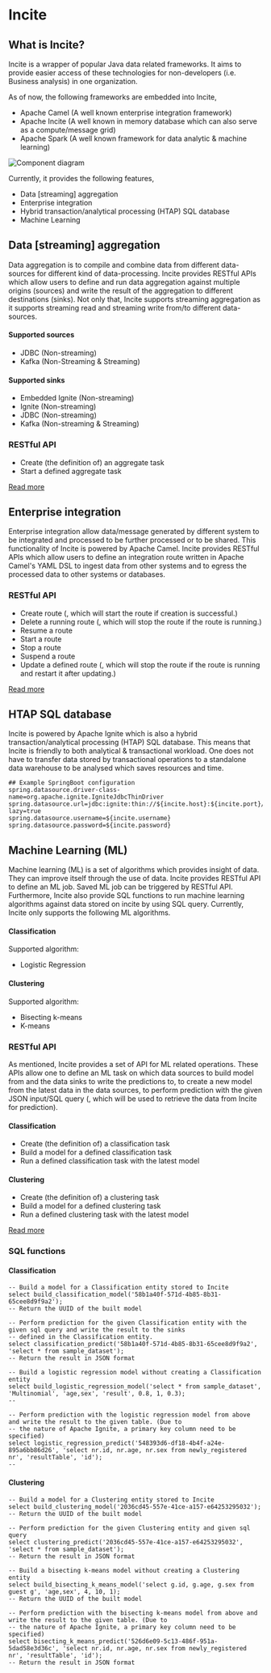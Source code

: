 # Incite

## What is Incite?
Incite is a wrapper of popular Java data related frameworks. It aims to provide easier access of these technologies for 
non-developers (i.e. Business analysis) in one organization.

As of now, the following frameworks are embedded into Incite,
* Apache Camel (A well known enterprise integration framework)
* Apache Incite (A well known in memory database which can also serve as a compute/message grid)
* Apache Spark (A well known framework for data analytic & machine learning)

![Component diagram](./component_diagram.png)

Currently, it provides the following features,

* Data [streaming] aggregation
* Enterprise integration 
* Hybrid transaction/analytical processing (HTAP) SQL database
* Machine Learning

## Data [streaming] aggregation
Data aggregation is to compile and combine data from different data-sources for different kind of data-processing. 
Incite provides RESTful APIs which allow users to define and run data aggregation against multiple origins (sources) 
and write the result of the aggregation to different destinations (sinks). Not only that, Incite supports streaming 
aggregation as it supports streaming read and streaming write from/to different data-sources.

#### Supported sources
* JDBC (Non-streaming)
* Kafka (Non-Streaming & Streaming)

#### Supported sinks
* Embedded Ignite (Non-streaming)
* Ignite (Non-streaming)
* JDBC (Non-streaming)
* Kafka (Non-streaming & Streaming)

### RESTful API

* Create (the definition of) an aggregate task
* Start a defined aggregate task

[Read more](./incite-rs/README.md)

## Enterprise integration
Enterprise integration allow data/message generated by different system to be integrated and processed to be further 
processed or to be shared. This functionality of Incite is powered by Apache Camel. Incite provides RESTful APIs which 
allow users to define an integration route written in Apache Camel's YAML DSL to ingest data from other systems and to 
egress the processed data to other systems or databases. 

### RESTful API

* Create route (, which will start the route if creation is successful.)
* Delete a running route (, which will stop the route if the route is running.)
* Resume a route
* Start a route
* Stop a route
* Suspend a route
* Update a defined route (, which will stop the route if the route is running and restart it after updating.)

[Read more](./incite-rs/README.md)

## HTAP SQL database
Incite is powered by Apache Ignite which is also a hybrid transaction/analytical processing (HTAP) SQL database. 
This means that Incite is friendly to both analytical & transactional workload. One does not have to transfer data 
stored by transactional operations to a standalone data warehouse to be analysed which saves resources and time.

```properties
## Example SpringBoot configuration
spring.datasource.driver-class-name=org.apache.ignite.IgniteJdbcThinDriver
spring.datasource.url=jdbc:ignite:thin://${incite.host}:${incite.port}/incite?lazy=true
spring.datasource.username=${incite.username}
spring.datasource.password=${incite.password}
```

## Machine Learning (ML)
Machine learning (ML) is a set of algorithms which provides insight of data. They can improve itself through the use of 
data. Incite provides RESTful API to define an ML job. Saved ML job can be triggered by RESTful API. Furthermore,
Incite also provide SQL functions to run machine learning algorithms against data stored on incite by using SQL query.
Currently, Incite only supports the following ML algorithms.

#### Classification
Supported algorithm:
* Logistic Regression

#### Clustering
Supported algorithm:
* Bisecting k-means
* K-means

### RESTful API

As mentioned, Incite provides a set of API for ML related operations. These APIs allow one to define an ML task on 
which data sources to build model from and the data sinks to write the predictions to, to create a new model from the 
latest data in the data sources, to perform prediction with the given JSON input/SQL query (, which will be used to 
retrieve the data from Incite for prediction).

#### Classification
* Create (the definition of) a classification task
* Build a model for a defined classification task
* Run a defined classification task with the latest model

#### Clustering
* Create (the definition of) a clustering task
* Build a model for a defined clustering task
* Run a defined clustering task with the latest model

[Read more](./incite-rs/README.md)

### SQL functions

#### Classification
```roomsql
-- Build a model for a Classification entity stored to Incite
select build_classification_model('58b1a40f-571d-4b85-8b31-65cee8d9f9a2');
-- Return the UUID of the built model

-- Perform prediction for the given Classification entity with the given sql query and write the result to the sinks
-- defined in the Classification entity.
select classification_predict('58b1a40f-571d-4b85-8b31-65cee8d9f9a2', 'select * from sample_dataset');
-- Return the result in JSON format

-- Build a logistic regression model without creating a Classification entity
select build_logistic_regression_model('select * from sample_dataset', 'Multinomial', 'age,sex', 'result', 0.8, 1, 0.3);
--

-- Perform prediction with the logistic regression model from above and write the result to the given table. (Due to 
-- the nature of Apache Ignite, a primary key column need to be specified)
select logistic_regression_predict('548393d6-df18-4b4f-a24e-895a6bb86d26', 'select nr.id, nr.age, nr.sex from newly_registered nr', 'resultTable', 'id');
--
```

#### Clustering
```roomsql
-- Build a model for a Clustering entity stored to Incite
select build_clustering_model('2036cd45-557e-41ce-a157-e64253295032');
-- Return the UUID of the built model

-- Perform prediction for the given Clustering entity and given sql query
select clustering_predict('2036cd45-557e-41ce-a157-e64253295032', 'select * from sample_dataset');
-- Return the result in JSON format

-- Build a bisecting k-means model without creating a Clustering entity
select build_bisecting_k_means_model('select g.id, g.age, g.sex from guest g', 'age,sex', 4, 10, 1);
-- Return the UUID of the built model

-- Perform prediction with the bisecting k-means model from above and write the result to the given table. (Due to 
-- the nature of Apache Ignite, a primary key column need to be specified)
select bisecting_k_means_predict('526d6e09-5c13-486f-951a-5dad58e3d36c', 'select nr.id, nr.age, nr.sex from newly_registered nr', 'resultTable', 'id');
-- Return the result in JSON format
```